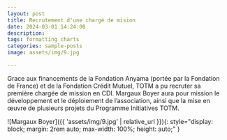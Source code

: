 ```yaml
---
layout: post
title: Recrutement d'une chargé de mision
date: 2024-03-01 14:24:00
description: 
tags: formatting charts
categories: sample-posts
image: assets/img/9.jpg

---
```




Grace aux financements de la Fondation Anyama (portée par la Fondation de France) et de la Fondation Crédit Mutuel, TOTM a pu recruter sa première chargée de mission en CDI. Margaux Boyer aura pour mission le développement et le déploiement de l’association, ainsi que la mise en œuvre de plusieurs projets du Programme Initiatives TOTM.


![Margaux Boyer]({{ 'assets/img/9.jpg' | relative_url }}){: style="display: block; margin: 2rem auto; max-width: 100%; height: auto;" }